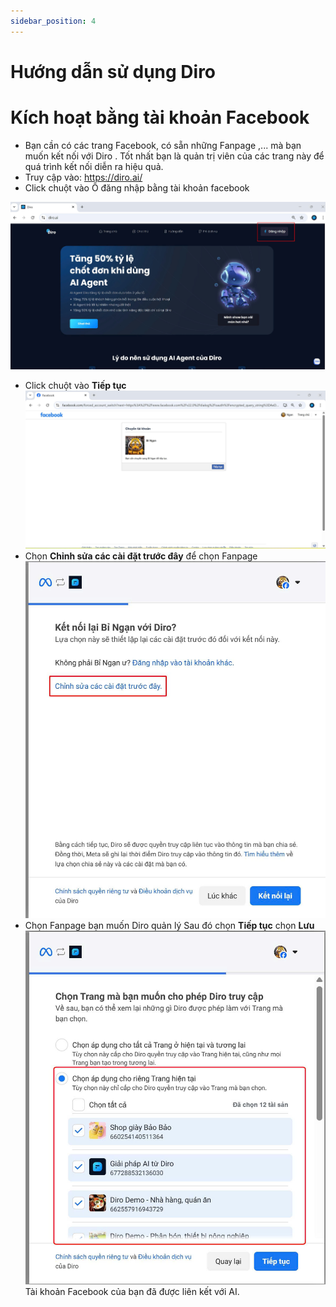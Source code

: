 ```yaml
---
sidebar_position: 4
---
```

# Hướng dẫn sử dụng Diro
# Kích hoạt bằng tài khoản Facebook 
- Bạn cần có các trang Facebook, có sẵn những Fanpage ,... mà bạn muốn kết nối với Diro . Tốt nhất bạn là quản trị viên của các trang này để quá trình kết nối diễn ra hiệu quả.
- Truy cập vào: https://diro.ai/ 
- Click chuột vào Ô đăng nhập bằng tài khoản facebook

![bước 1](b1.jpg)
- Click chuột vào **Tiếp tục**
![bước 2](b2.jpg)
- Chọn **Chỉnh sửa các cài đặt trước đây** để chọn Fanpage
![b3](b3.jpg)
- Chọn Fanpage bạn muốn Diro quản lý
Sau đó chọn **Tiếp tục** chọn **Lưu**
![b4](b4.jpg)
Tài khoản Facebook của bạn đã được liên kết với AI.